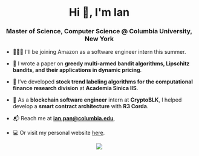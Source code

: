 <h1 align="center">Hi 👋, I'm Ian</h1>
<h3 align="center">Master of Science, Computer Science @ Columbia University, New York</h3>

- 👨🏻‍💻  I'll be joining Amazon as a software engineer intern this summer.

- 🧪  I wrote a paper on **greedy multi-armed bandit algorithms, Lipschitz bandits, and their applications in dynamic pricing**.

- 🚀  I’ve developed **stock trend labeling algorithms for the computational finance research division** at **Academia Sinica IIS**.

- 💸  As a **blockchain software engineer** intern at **CryptoBLK**, I helped develop a **smart contract architecture** with **R3 Corda**.

- 📬  Reach me at **ian.pan@columbia.edu**,

- 💻  Or visit my personal website [here](https://ianyepan.github.io/).

<p align="center">
  <img src="https://github-readme-stats.vercel.app/api?username=ianyepan&bg_color=1f2938&text_color=FFFFFF&count_private=true&show_icons=true&hide_border=true&include_all_commits=true" />
</p>
